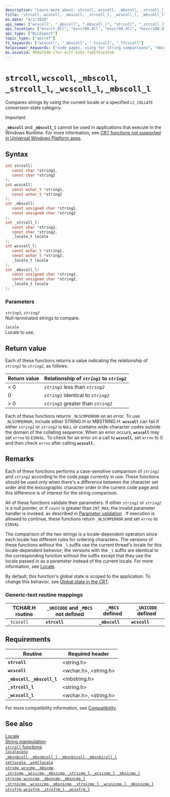 ```yaml
---
description: "Learn more about: strcoll, wcscoll, _mbscoll, _strcoll_l, _wcscoll_l, _mbscoll_l"
title: "strcoll, wcscoll, _mbscoll, _strcoll_l, _wcscoll_l, _mbscoll_l"
ms.date: "4/2/2020"
api_name: ["wcscoll", "_mbscoll", "_mbscoll_l", "strcoll", "_strcoll_l", "_wcscoll_l", "_o__mbscoll", "_o__mbscoll_l", "_o__strcoll_l", "_o__wcscoll_l", "_o_strcoll", "_o_wcscoll"]
api_location: ["msvcrt.dll", "msvcr80.dll", "msvcr90.dll", "msvcr100.dll", "msvcr100_clr0400.dll", "msvcr110.dll", "msvcr110_clr0400.dll", "msvcr120.dll", "msvcr120_clr0400.dll", "ucrtbase.dll", "api-ms-win-crt-multibyte-l1-1-0.dll", "api-ms-win-crt-string-l1-1-0.dll"]
api_type: ["DLLExport"]
topic_type: ["apiref"]
f1_keywords: ["wcscoll", "_mbscoll", "_tcscoll", "_ftcscoll"]
helpviewer_keywords: ["code pages, using for string comparisons", "mbscoll function", "wcscoll_l function", "ftcscoll function", "wcscoll function", "_strcoll_l function", "tcscoll function", "_ftcscoll function", "_tcscoll function", "_wcscoll_l function", "_mbscoll function", "strcoll_l function", "strcoll functions", "strings [C++], comparing by code page"]
ms.assetid: 900a7540-c7ec-4c2f-b292-7a85f63e3fe8
---
```

# `strcoll`, `wcscoll`, `_mbscoll`, `_strcoll_l`, `_wcscoll_l`, `_mbscoll_l`

Compares strings by using the current locale or a specified `LC_COLLATE` conversion-state category.

> [!IMPORTANT]
> **`_mbscoll`** and **`_mbscoll_l`** cannot be used in applications that execute in the Windows Runtime. For more information, see [CRT functions not supported in Universal Windows Platform apps](../../cppcx/crt-functions-not-supported-in-universal-windows-platform-apps.md).

## Syntax

```C
int strcoll(
   const char *string1,
   const char *string2
);
int wcscoll(
   const wchar_t *string1,
   const wchar_t *string2
);
int _mbscoll(
   const unsigned char *string1,
   const unsigned char *string2
);
int _strcoll_l(
   const char *string1,
   const char *string2,
   _locale_t locale
);
int wcscoll_l(
   const wchar_t *string1,
   const wchar_t *string2,
   _locale_t locale
);
int _mbscoll_l(
   const unsigned char *string1,
   const unsigned char *string2,
   _locale_t locale
);
```

### Parameters

*`string1`*, *`string2`*\
Null-terminated strings to compare.

*`locale`*\
Locale to use.

## Return value

Each of these functions returns a value indicating the relationship of *`string1`* to *`string2`*, as follows.

| Return value | Relationship of *`string1`* to *`string2`* |
|---|---|
| < 0 | *`string1`* less than *`string2`* |
| 0 | *`string1`* identical to *`string2`* |
| > 0 | *`string1`* greater than *`string2`* |

Each of these functions returns `_NLSCMPERROR` on an error. To use `_NLSCMPERROR`, include either STRING.H or MBSTRING.H. **`wcscoll`** can fail if either *`string1`* or *`string2`* is `NULL` or contains wide-character codes outside the domain of the collating sequence. When an error occurs, **`wcscoll`** may set `errno` to `EINVAL`. To check for an error on a call to **`wcscoll`**, set `errno` to 0 and then check `errno` after calling **`wcscoll`**.

## Remarks

Each of these functions performs a case-sensitive comparison of *`string1`* and *`string2`* according to the code page currently in use. These functions should be used only when there's a difference between the character set order and the lexicographic character order in the current code page and this difference is of interest for the string comparison.

All of these functions validate their parameters. If either *`string1`* or *`string2`* is a null pointer, or if *`count`* is greater than `INT_MAX`, the invalid parameter handler is invoked, as described in [Parameter validation](../parameter-validation.md) . If execution is allowed to continue, these functions return `_NLSCMPERROR` and set `errno` to `EINVAL`.

The comparison of the two strings is a locale-dependent operation since each locale has different rules for ordering characters. The versions of these functions without the `_l` suffix use the current thread's locale for this locale-dependent behavior; the versions with the `_l` suffix are identical to the corresponding function without the suffix except that they use the locale passed in as a parameter instead of the current locale. For more information, see [Locale](../locale.md).

By default, this function's global state is scoped to the application. To change this behavior, see [Global state in the CRT](../global-state.md).

### Generic-text routine mappings

| TCHAR.H routine | `_UNICODE` and `_MBCS` not defined | `_MBCS` defined | `_UNICODE` defined |
|---|---|---|---|
| `_tcscoll` | **`strcoll`** | **`_mbscoll`** | **`wcscoll`** |

## Requirements

| Routine | Required header |
|---|---|
| **`strcoll`** | \<string.h> |
| **`wcscoll`** | \<wchar.h>, \<string.h> |
| **`_mbscoll`**, **`_mbscoll_l`** | \<mbstring.h> |
| **`_strcoll_l`** | \<string.h> |
| **`_wcscoll_l`** | \<wchar.h>, \<string.h> |

For more compatibility information, see [Compatibility](../compatibility.md).

## See also

[Locale](../locale.md)\
[String manipulation](../string-manipulation-crt.md)\
[`strcoll` functions](../strcoll-functions.md)\
[`localeconv`](localeconv.md)\
[`_mbsnbcoll`, `_mbsnbcoll_l`, `_mbsnbicoll`, `_mbsnbicoll_l`](mbsnbcoll-mbsnbcoll-l-mbsnbicoll-mbsnbicoll-l.md)\
[`setlocale`, `_wsetlocale`](setlocale-wsetlocale.md)\
[`strcmp`, `wcscmp`, `_mbscmp`](strcmp-wcscmp-mbscmp.md)\
[`_stricmp`, `_wcsicmp`, `_mbsicmp`, `_stricmp_l`, `_wcsicmp_l`, `_mbsicmp_l`](stricmp-wcsicmp-mbsicmp-stricmp-l-wcsicmp-l-mbsicmp-l.md)\
[`strncmp`, `wcsncmp`, `_mbsncmp`, `_mbsncmp_l`](strncmp-wcsncmp-mbsncmp-mbsncmp-l.md)\
[`_strnicmp`, `_wcsnicmp`, `_mbsnicmp`, `_strnicmp_l`, `_wcsnicmp_l`, `_mbsnicmp_l`](strnicmp-wcsnicmp-mbsnicmp-strnicmp-l-wcsnicmp-l-mbsnicmp-l.md)\
[`strxfrm`, `wcsxfrm`, `_strxfrm_l`, `_wcsxfrm_l`](strxfrm-wcsxfrm-strxfrm-l-wcsxfrm-l.md)
